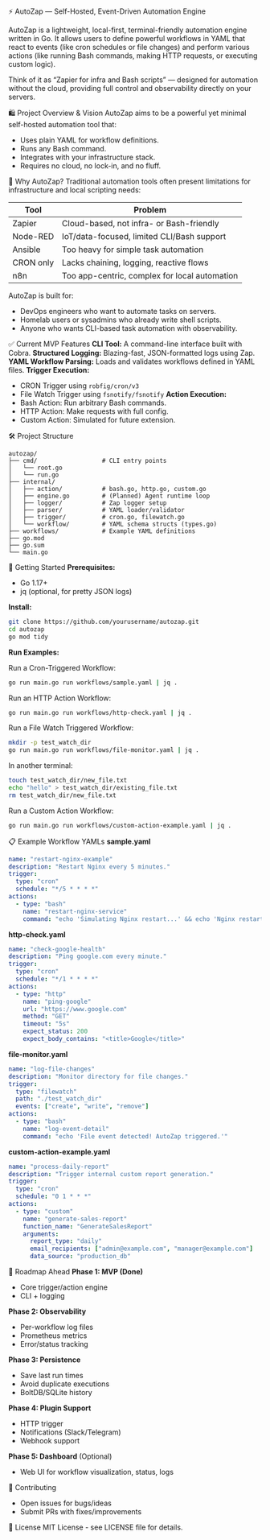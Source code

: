 ⚡ AutoZap — Self-Hosted, Event-Driven Automation Engine

AutoZap is a lightweight, local-first, terminal-friendly automation engine written in Go. It allows users to define powerful workflows in YAML that react to events (like cron schedules or file changes) and perform various actions (like running Bash commands, making HTTP requests, or executing custom logic).

Think of it as “Zapier for infra and Bash scripts” — designed for automation without the cloud, providing full control and observability directly on your servers.

🛍 Project Overview & Vision
AutoZap aims to be a powerful yet minimal self-hosted automation tool that:

* Uses plain YAML for workflow definitions.
* Runs any Bash command.
* Integrates with your infrastructure stack.
* Requires no cloud, no lock-in, and no fluff.

🌟 Why AutoZap?
Traditional automation tools often present limitations for infrastructure and local scripting needs:

| Tool      | Problem                                       |
| --------- | --------------------------------------------- |
| Zapier    | Cloud-based, not infra- or Bash-friendly      |
| Node-RED  | IoT/data-focused, limited CLI/Bash support    |
| Ansible   | Too heavy for simple task automation          |
| CRON only | Lacks chaining, logging, reactive flows       |
| n8n       | Too app-centric, complex for local automation |

AutoZap is built for:

* DevOps engineers who want to automate tasks on servers.
* Homelab users or sysadmins who already write shell scripts.
* Anyone who wants CLI-based task automation with observability.

✅ Current MVP Features
**CLI Tool:** A command-line interface built with Cobra.
**Structured Logging:** Blazing-fast, JSON-formatted logs using Zap.
**YAML Workflow Parsing:** Loads and validates workflows defined in YAML files.
**Trigger Execution:**

* CRON Trigger using `robfig/cron/v3`
* File Watch Trigger using `fsnotify/fsnotify`
  **Action Execution:**
* Bash Action: Run arbitrary Bash commands.
* HTTP Action: Make requests with full config.
* Custom Action: Simulated for future extension.

🛠 Project Structure

```
autozap/
├── cmd/                  # CLI entry points
│   └── root.go
│   └── run.go
├── internal/
│   ├── action/           # bash.go, http.go, custom.go
│   ├── engine.go         # (Planned) Agent runtime loop
│   ├── logger/           # Zap logger setup
│   ├── parser/           # YAML loader/validator
│   ├── trigger/          # cron.go, filewatch.go
│   └── workflow/         # YAML schema structs (types.go)
├── workflows/            # Example YAML definitions
├── go.mod
├── go.sum
└── main.go
```

🚀 Getting Started
**Prerequisites:**

* Go 1.17+
* jq (optional, for pretty JSON logs)

**Install:**

```bash
git clone https://github.com/yourusername/autozap.git
cd autozap
go mod tidy
```

**Run Examples:**

Run a Cron-Triggered Workflow:

```bash
go run main.go run workflows/sample.yaml | jq .
```

Run an HTTP Action Workflow:

```bash
go run main.go run workflows/http-check.yaml | jq .
```

Run a File Watch Triggered Workflow:

```bash
mkdir -p test_watch_dir
go run main.go run workflows/file-monitor.yaml | jq .
```

In another terminal:

```bash
touch test_watch_dir/new_file.txt
echo "hello" > test_watch_dir/existing_file.txt
rm test_watch_dir/new_file.txt
```

Run a Custom Action Workflow:

```bash
go run main.go run workflows/custom-action-example.yaml | jq .
```

📋 Example Workflow YAMLs
**sample.yaml**

```yaml
name: "restart-nginx-example"
description: "Restart Nginx every 5 minutes."
trigger:
  type: "cron"
  schedule: "*/5 * * * *"
actions:
  - type: "bash"
    name: "restart-nginx-service"
    command: "echo 'Simulating Nginx restart...' && echo 'Nginx restart successful' && exit 0"
```

**http-check.yaml**

```yaml
name: "check-google-health"
description: "Ping google.com every minute."
trigger:
  type: "cron"
  schedule: "*/1 * * * *"
actions:
  - type: "http"
    name: "ping-google"
    url: "https://www.google.com"
    method: "GET"
    timeout: "5s"
    expect_status: 200
    expect_body_contains: "<title>Google</title>"
```

**file-monitor.yaml**

```yaml
name: "log-file-changes"
description: "Monitor directory for file changes."
trigger:
  type: "filewatch"
  path: "./test_watch_dir"
  events: ["create", "write", "remove"]
actions:
  - type: "bash"
    name: "log-event-detail"
    command: "echo 'File event detected! AutoZap triggered.'"
```

**custom-action-example.yaml**

```yaml
name: "process-daily-report"
description: "Trigger internal custom report generation."
trigger:
  type: "cron"
  schedule: "0 1 * * *"
actions:
  - type: "custom"
    name: "generate-sales-report"
    function_name: "GenerateSalesReport"
    arguments:
      report_type: "daily"
      email_recipients: ["admin@example.com", "manager@example.com"]
      data_source: "production_db"
```

🚣 Roadmap Ahead
**Phase 1: MVP (Done)**

* Core trigger/action engine
* CLI + logging

**Phase 2: Observability**

* Per-workflow log files
* Prometheus metrics
* Error/status tracking

**Phase 3: Persistence**

* Save last run times
* Avoid duplicate executions
* BoltDB/SQLite history

**Phase 4: Plugin Support**

* HTTP trigger
* Notifications (Slack/Telegram)
* Webhook support

**Phase 5: Dashboard** (Optional)

* Web UI for workflow visualization, status, logs

🤝 Contributing

* Open issues for bugs/ideas
* Submit PRs with fixes/improvements

📄 License
MIT License - see LICENSE file for details.
